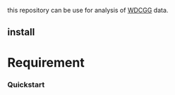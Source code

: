 this repository can be use for analysis of [WDCGG](https://gaw.kishou.go.jp/jp) data.

## install 

# Requirement

### Quickstart

